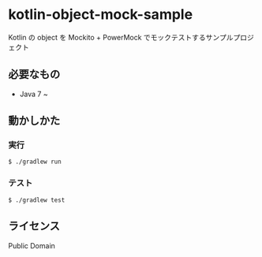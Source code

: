 # kotlin-object-mock-sample

Kotlin の object を Mockito + PowerMock でモックテストするサンプルプロジェクト

## 必要なもの

- Java 7 ~

## 動かしかた
### 実行

```
$ ./gradlew run
```

### テスト

```
$ ./gradlew test
```

## ライセンス
Public Domain
